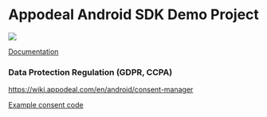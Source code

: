 # Appodeal Android SDK Demo Project

[![](https://img.shields.io/badge/SDK%20version-Beta%202.7.0-yellowgreen)](https://wiki.appodeal.com/en/android/2-7-0-beta-android-sdk-integration-guide)

[Documentation](https://wiki.appodeal.com/en/android/2-7-0-beta-android-sdk-integration-guide)

### Data Protection Regulation (GDPR, CCPA)
https://wiki.appodeal.com/en/android/consent-manager

[Example consent code](https://github.com/appodeal/appodeal-android-demo/blob/master/app/src/main/java/com/appodeal/test/SplashActivity.java)
